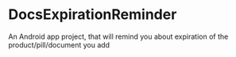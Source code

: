 # DocsExpirationReminder

An Android app project, that will remind you about expiration of the product/pill/document you add
